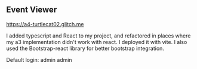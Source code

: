 ## Event Viewer

https://a4-turtlecat02.glitch.me

I added typescript and React to my project, and refactored in places where my a3 implementation didn't work with react.
I deployed it with vite.
I also used the Bootstrap-react library for better bootstrap integration.

Default login: admin admin
